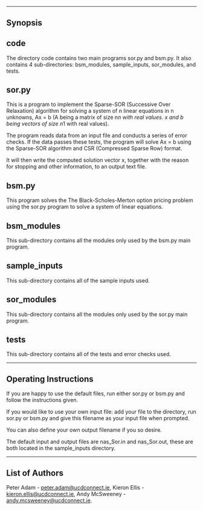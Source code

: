 ##
--------
Synopsis
--------

code
----
The directory code contains two main programs sor.py and bsm.py. It also
contains 4 sub-directories: bsm_modules, sample_inputs, sor_modules, and tests.

sor.py
------
This is a program to implement the Sparse-SOR (Successive Over Relaxation)
algorithm for solving a system of n linear equations in n unknowns, Ax = b (A
being a matrix of size n*n with real values. x and b being vectors of size n*1
with real values).

The program reads data from an input file and conducts a series of error checks.
If the data passes these tests, the program will solve Ax = b using the
Sparse-SOR algorithm and CSR (Compressed Sparse Row) format.

It will then write the computed solution vector x, together with the
reason for stopping and other information, to an output text file.

bsm.py
------
This program solves the The Black-Scholes-Merton option pricing problem using
the sor.py program to solve a system of linear equations.

bsm_modules
-----------
This sub-directory contains all the modules only used by the bsm.py main
program.

sample_inputs
-------------
This sub-directory contains all of the sample inputs used.

sor_modules
-----------
This sub-directory contains all the modules only used by the sor.py main
program.

tests
-----
This sub-directory contains all of the tests and error checks used.

----------------------
Operating Instructions
----------------------

If you are happy to use the default files, run either sor.py or bsm.py and
follow the instructions given.

If you would like to use your own input file: add your file to the directory,
run sor.py or bsm.py and give this filename as your input file when prompted.

You can also define your own output filename if you so desire.

The default input and output files are nas_Sor.in and nas_Sor.out, these are
both located in the sample_inputs directory.

---------------
List of Authors
---------------

Peter Adam - peter.adam@ucdconnect.ie,
Kieron Ellis - kieron.ellis@ucdconnect.ie,
Andy McSweeney - andy.mcsweeney@ucdconnect.ie.